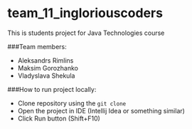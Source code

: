# team_11_ingloriouscoders

This is students project for Java Technologies course 

###Team members:
  * Aleksandrs Rimlins
  * Maksim Gorozhanko
  * Vladyslava Shekula
  
###How to run project locally:

* Clone repository using the `git clone`
* Open the project in IDE (Intellij Idea or something similar)
* Click Run button (Shift+F10)